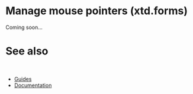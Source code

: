 # Manage mouse pointers (xtd.forms)

Coming soon...

# See also
​
* [Guides](/docs/documentation/guides)
* [Documentation](/docs/documentation)

[//]: # (https://learn.microsoft.com/en-us/dotnet/desktop/winforms/input-mouse/how-to-manage-cursor-pointer?view=netdesktop-6.0)
